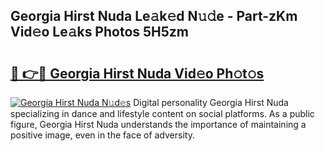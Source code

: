## Georgia Hirst Nuda Le𝚊k𝚎d N𝚞𝚍e - Part-zKm Vid𝚎o Le𝚊ks Photos 5H5zm

# <h2><a href="http://fbbaty.evod.top/?m=Georgia+Hirst+Nuda">🔗 👉🔴 Georgia Hirst Nuda Vid𝚎o Ph𝚘t𝚘s</a></h2>

[![Georgia Hirst Nuda N𝚞d𝚎s](https://i.imgur.com/8V9OHl7.gif)](http://fbbaty.evod.top/?m=Georgia+Hirst+Nuda)
Digital personality Georgia Hirst Nuda specializing in dance and lifestyle content on social platforms. As a public figure, Georgia Hirst Nuda understands the importance of maintaining a positive image, even in the face of adversity. 
